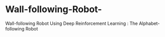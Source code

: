 # Wall-following-Robot-
Wall-following Robot Using Deep Reinforcement Learning : The Alphabet-following Robot
